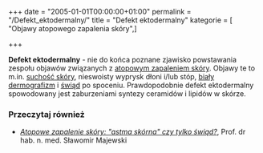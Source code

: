 +++
date = "2005-01-01T00:00:00+01:00"
permalink = "/Defekt_ektodermalny/"
title = "Defekt ektodermalny"
kategorie = [ "Objawy atopowego zapalenia skóry",]

+++

**Defekt ektodermalny** - nie do końca poznane zjawisko powstawania zespołu objawów związanych z [atopowym zapaleniem skóry](/atopedia/atopowe_zapalenie_skóry "wikilink"). Objawy te to m.in. [suchość skóry](/atopedia/suchość_skóry "wikilink"), nieswoisty wyprysk dłoni i/lub stóp, [biały dermografizm](/atopedia/biały_dermografizm "wikilink") i [świąd](/atopedia/świąd "wikilink") po spoceniu. Prawdopodobnie defekt ektodermalny spowodowany jest zaburzeniami syntezy ceramidów i lipidów w skórze.

### Przeczytaj również

-   *[Atopowe zapalenie skóry: "astma skórna" czy tylko świąd?](http://www.alergia.org.pl/lek.arch1/archiwum/00_03/atopowe.html)*, Prof. dr hab. n. med. Sławomir Majewski
